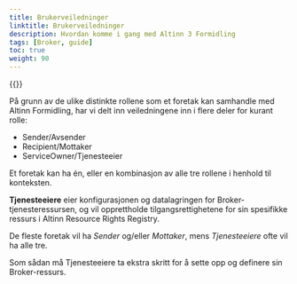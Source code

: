 ```yaml
---
title: Brukerveiledninger
linktitle: Brukerveiledninger
description: Hvordan komme i gang med Altinn 3 Formidling
tags: [Broker, guide]
toc: true
weight: 90
---
```


{{<children />}}

På grunn av de ulike distinkte rollene som et foretak kan samhandle med Altinn Formidling, har vi delt inn veiledningene inn i flere deler for kurant rolle:

- Sender/Avsender
- Recipient/Mottaker
- ServiceOwner/Tjenesteeier

Et foretak kan ha én, eller en kombinasjon av alle tre rollene i henhold til konteksten.

**Tjenesteeiere** eier konfigurasjonen og datalagringen for Broker-tjenesteressursen, og vil opprettholde tilgangsrettighetene for sin spesifikke ressurs i Altinn Resource Rights Registry.

De fleste foretak vil ha *Sender* og/eller *Mottaker*, mens *Tjenesteeiere* ofte vil ha alle tre.

Som sådan må Tjenesteeiere ta ekstra skritt for å sette opp og definere sin Broker-ressurs.

